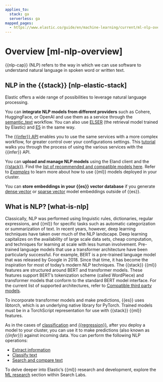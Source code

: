 ```yaml
---
applies_to:
  stack: ga
  serverless: ga
mapped_pages:
  - https://www.elastic.co/guide/en/machine-learning/current/ml-nlp-overview.html
---
```


# Overview [ml-nlp-overview]

{{nlp-cap}} (NLP) refers to the way in which we can use software to understand natural language in spoken word or written text.

## NLP in the {{stack}} [nlp-elastic-stack]

Elastic offers a wide range of possibilities to leverage natural language processing.

You can **integrate NLP models from different providers** such as Cohere, HuggingFace, or OpenAI and use them as a service through the [semantic_text](../../../solutions/search/semantic-search/semantic-search-semantic-text.md) workflow. You can also use [ELSER](ml-nlp-elser.md) (the retrieval model trained by Elastic) and [E5](ml-nlp-e5.md) in the same way.

The [{{infer}} API](https://www.elastic.co/docs/api/doc/elasticsearch/group/endpoint-inference) enables you to use the same services with a more complex workflow, for greater control over your configurations settings. This [tutorial](../../elastic-inference/inference-api.md) walks you through the process of using the various services with the {{infer}} API.

You can **upload and manage NLP models** using the Eland client and the [{{stack}}](ml-nlp-deploy-models.md). Find the  [list of recommended and compatible models here](ml-nlp-model-ref.md). Refer to [*Examples*](ml-nlp-examples.md) to learn more about how to use {{ml}} models deployed in your cluster.

You can **store embeddings in your {{es}} vector database** if you generate [dense vector](asciidocalypse://docs/elasticsearch/docs/reference/elasticsearch/mapping-reference/dense-vector.md) or [sparse vector](asciidocalypse://docs/elasticsearch/docs/reference/elasticsearch/mapping-reference/sparse-vector.md) model embeddings outside of {{es}}.

## What is NLP? [what-is-nlp]

Classically, NLP was performed using linguistic rules, dictionaries, regular expressions, and {{ml}} for specific tasks such as automatic categorization or summarization of text. In recent years, however, deep learning techniques have taken over much of the NLP landscape. Deep learning capitalizes on the availability of large scale data sets, cheap computation, and techniques for learning at scale with less human involvement. Pre-trained language models that use a transformer architecture have been particularly successful. For example, BERT is a pre-trained language model that was released by Google in 2018. Since that time, it has become the inspiration for most of today’s modern NLP techniques. The {{stack}} {{ml}} features are structured around BERT and transformer models. These features support BERT’s tokenization scheme (called WordPiece) and transformer models that conform to the standard BERT model interface. For the current list of supported architectures, refer to [Compatible third party models](ml-nlp-model-ref.md).

To incorporate transformer models and make predictions, {{es}} uses libtorch, which is an underlying native library for PyTorch. Trained models must be in a TorchScript representation for use with {{stack}} {{ml}} features.

As in the cases of [classification](../data-frame-analytics/ml-dfa-classification.md) and [{{regression}}](../data-frame-analytics/ml-dfa-regression.md), after you deploy a model to your cluster, you can use it to make predictions (also known as *{{infer}}*) against incoming data. You can perform the following NLP operations:

* [Extract information](ml-nlp-extract-info.md)
* [Classify text](ml-nlp-classify-text.md)
* [Search and compare text](ml-nlp-search-compare.md)

To delve deeper into Elastic’s {{ml}} research and development, explore the [ML research](https://www.elastic.co/search-labs/blog/categories/ml-research) section within Search Labs.
